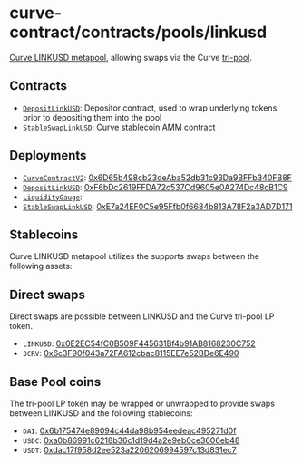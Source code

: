 # curve-contract/contracts/pools/linkusd

[Curve LINKUSD metapool](https://www.curve.fi/linkusd), allowing swaps via the Curve [tri-pool](../3pool).

## Contracts

* [`DepositLinkUSD`](DepositLinkUSD.vy): Depositor contract, used to wrap underlying tokens prior to depositing them into the pool
* [`StableSwapLinkUSD`](StableSwapLinkUSD.vy): Curve stablecoin AMM contract

## Deployments

* [`CurveContractV2`](../../tokens/CurveTokenV2.vy): [0x6D65b498cb23deAba52db31c93Da9BFFb340FB8F](https://etherscan.io/address/0x6D65b498cb23deAba52db31c93Da9BFFb340FB8F)
* [`DepositLinkUSD`](DepositGUSD.vy): [0xF6bDc2619FFDA72c537Cd9605e0A274Dc48cB1C9](https://etherscan.io/address/0xF6bDc2619FFDA72c537Cd9605e0A274Dc48cB1C9)
* [`LiquidityGauge`](../../gauges/LiquidityGauge.vy): [](https://etherscan.io/address/)
* [`StableSwapLinkUSD`](StableSwapUSDT.vy): [0xE7a24EF0C5e95Ffb0f6684b813A78F2a3AD7D171](https://etherscan.io/address/0xE7a24EF0C5e95Ffb0f6684b813A78F2a3AD7D171)

## Stablecoins

Curve LINKUSD metapool utilizes the supports swaps between the following assets:

## Direct swaps

Direct swaps are possible between LINKUSD and the Curve tri-pool LP token.

* `LINKUSD`: [0x0E2EC54fC0B509F445631Bf4b91AB8168230C752](https://etherscan.io/address/0x0E2EC54fC0B509F445631Bf4b91AB8168230C752)
* `3CRV`: [0x6c3F90f043a72FA612cbac8115EE7e52BDe6E490](https://etherscan.io/address/0x6c3F90f043a72FA612cbac8115EE7e52BDe6E490)

## Base Pool coins

The tri-pool LP token may be wrapped or unwrapped to provide swaps between LINKUSD and the following stablecoins:

* `DAI`: [0x6b175474e89094c44da98b954eedeac495271d0f](https://etherscan.io/address/0x6b175474e89094c44da98b954eedeac495271d0f)
* `USDC`: [0xa0b86991c6218b36c1d19d4a2e9eb0ce3606eb48](https://etherscan.io/address/0xa0b86991c6218b36c1d19d4a2e9eb0ce3606eb48)
* `USDT`: [0xdac17f958d2ee523a2206206994597c13d831ec7](https://etherscan.io/address/0xdac17f958d2ee523a2206206994597c13d831ec7)
